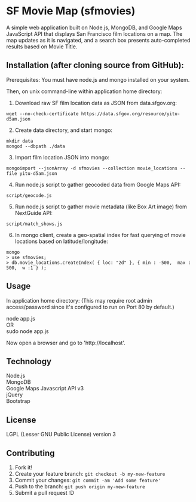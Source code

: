 # SF Movie Map (sfmovies)

A simple web application built on Node.js, MongoDB, and Google Maps JavaScript API that displays San Francisco film locations on a map. The map updates as it is navigated, and a search box presents auto-completed results based on Movie Title.

## Installation (after cloning source from GitHub):

Prerequisites:
You must have node.js and mongo installed on your system.

Then, on unix command-line within application home directory:

1) Download raw SF film location data as JSON from data.sfgov.org:

`wget --no-check-certificate https://data.sfgov.org/resource/yitu-d5am.json`

2) Create data directory, and start mongo:

`mkdir data`  
`mongod --dbpath ./data`

3) Import film location JSON into mongo: 

`mongoimport --jsonArray -d sfmovies --collection movie_locations --file yitu-d5am.json`

4) Run node.js script to gather geocoded data from Google Maps API: 

`script/geocode.js`

5) Run node.js script to gather movie metadata (like Box Art image) from NextGuide API: 

`script/match_shows.js`

6) In mongo client, create a geo-spatial index for fast querying of movie locations based on latitude/longitude:

  `mongo`  
  `> use sfmovies;`  
  `> db.movie_locations.createIndex( { loc: "2d" }, { min : -500,  max : 500,  w :1 } );`
    
## Usage

In application home directory:
(This may require root admin access/password since it's configured to run on Port 80 by default.)

node app.js  
OR  
sudo node app.js  

Now open a browser and go to 'http://localhost'.

## Technology

Node.js  
MongoDB  
Google Maps Javascript API v3  
jQuery  
Bootstrap  

## License

LGPL (Lesser GNU Public License) version 3

## Contributing

1. Fork it!
2. Create your feature branch: `git checkout -b my-new-feature`
3. Commit your changes: `git commit -am 'Add some feature'`
4. Push to the branch: `git push origin my-new-feature`
5. Submit a pull request :D

